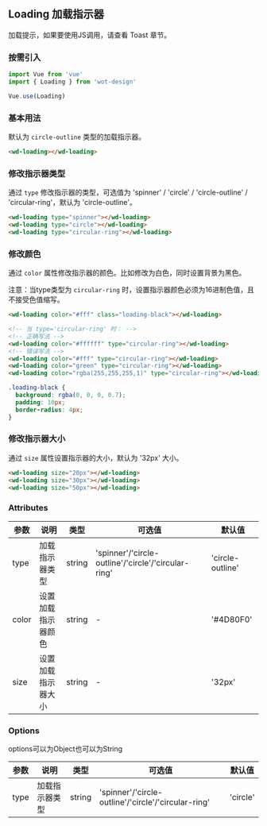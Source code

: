 ## Loading 加载指示器

加载提示，如果要使用JS调用，请查看 Toast 章节。

### 按需引入

```javascript
import Vue from 'vue'
import { Loading } from 'wot-design'

Vue.use(Loading)
```

### 基本用法

默认为 `circle-outline` 类型的加载指示器。

```html
<wd-loading></wd-loading>
```

### 修改指示器类型

通过 `type` 修改指示器的类型，可选值为 'spinner' / 'circle' / 'circle-outline' / 'circular-ring'，默认为 'circle-outline'。

```html
<wd-loading type="spinner"></wd-loading>
<wd-loading type="circle"></wd-loading>
<wd-loading type="circular-ring"></wd-loading>
```

### 修改颜色

通过 `color` 属性修改指示器的颜色。比如修改为白色，同时设置背景为黑色。

注意：当type类型为 `circular-ring` 时，设置指示器颜色必须为16进制色值，且不接受色值缩写。

```html
<wd-loading color="#fff" class="loading-black"></wd-loading>

<!-- 当 type='circular-ring' 时： -->
<!-- 正确写法 -->
<wd-loading color="#ffffff" type="circular-ring"></wd-loading>
<!-- 错误写法 -->
<wd-loading color="#fff" type="circular-ring"></wd-loading>
<wd-loading color="green" type="circular-ring"></wd-loading>
<wd-loading color="rgba(255,255,255,1)" type="circular-ring"></wd-loading>
```

```css
.loading-black {
  background: rgba(0, 0, 0, 0.7);
  padding: 10px;
  border-radius: 4px;
}
```

### 修改指示器大小

通过 `size` 属性设置指示器的大小，默认为 '32px' 大小。

```html
<wd-loading size="20px"></wd-loading>
<wd-loading size="30px"></wd-loading>
<wd-loading size="50px"></wd-loading>
```

### Attributes

| 参数      | 说明                                 | 类型      | 可选值       | 默认值   |
|---------- |------------------------------------ |---------- |------------- |-------- |
| type      | 加载指示器类型 | string | 'spinner'/'circle-outline'/'circle'/'circular-ring'  | 'circle-outline'  |
| color     | 设置加载指示器颜色 | string | - | '#4D80F0' |
| size      | 设置加载指示器大小 | string    | - | '32px' |

### Options

options可以为Object也可以为String

| 参数 | 说明 | 类型      | 可选值       | 默认值   |
|---------- |------------------------------------ |---------- |------------- |-------- |
| type | 加载指示器类型 | string | 'spinner'/'circle-outline'/'circle'/'circular-ring' | 'circle'  |